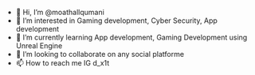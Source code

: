 - 👋 Hi, I’m @moathallqumani
- 👀 I’m interested in Gaming development, Cyber Security, App development
- 🌱 I’m currently learning App development, Gaming Development using Unreal Engine
- 💞️ I’m looking to collaborate on any social platforme 
- 📫 How to reach me IG d_x1t

<!---
moathallqumani/moathallqumani is a ✨ special ✨ repository because its `README.md` (this file) appears on your GitHub profile.
You can click the Preview link to take a look at your changes.
--->
